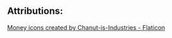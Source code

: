 Attributions:
-------  
<a href="https://www.flaticon.com/free-icons/money" title="money icons">Money icons created by Chanut-is-Industries - Flaticon</a>